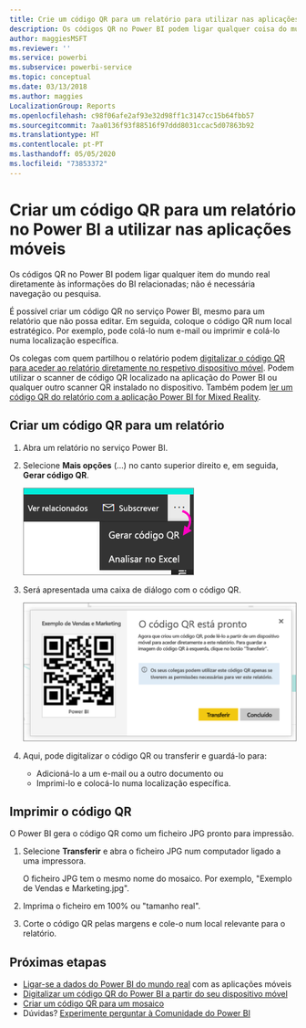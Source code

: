 ```yaml
---
title: Crie um código QR para um relatório para utilizar nas aplicações móveis do Power BI
description: Os códigos QR no Power BI podem ligar qualquer coisa do mundo real diretamente às informações do BI relacionadas nas aplicações móveis do Power BI; não é necessária pesquisa.
author: maggiesMSFT
ms.reviewer: ''
ms.service: powerbi
ms.subservice: powerbi-service
ms.topic: conceptual
ms.date: 03/13/2018
ms.author: maggies
LocalizationGroup: Reports
ms.openlocfilehash: c98f06afe2af93e32d98ff1c3147cc15b64fbb57
ms.sourcegitcommit: 7aa0136f93f88516f97ddd8031ccac5d07863b92
ms.translationtype: HT
ms.contentlocale: pt-PT
ms.lasthandoff: 05/05/2020
ms.locfileid: "73853372"
---
```

# <a name="create-a-qr-code-for-a-report-in-power-bi-to-use-in-the-mobile-apps"></a>Criar um código QR para um relatório no Power BI a utilizar nas aplicações móveis
Os códigos QR no Power BI podem ligar qualquer item do mundo real diretamente às informações do BI relacionadas; não é necessária navegação ou pesquisa.

É possível criar um código QR no serviço Power BI, mesmo para um relatório que não possa editar. Em seguida, coloque o código QR num local estratégico. Por exemplo, pode colá-lo num e-mail ou imprimir e colá-lo numa localização específica. 

Os colegas com quem partilhou o relatório podem [digitalizar o código QR para aceder ao relatório diretamente no respetivo dispositivo móvel](consumer/mobile/mobile-apps-qr-code.md). Podem utilizar o scanner de código QR localizado na aplicação do Power BI ou qualquer outro scanner QR instalado no dispositivo. Também podem [ler um código QR do relatório com a aplicação Power BI for Mixed Reality](consumer/mobile/mobile-mixed-reality-app.md#scan-a-report-qr-code-in-holographic-view).

## <a name="create-a-qr-code-for-a-report"></a>Criar um código QR para um relatório
1. Abra um relatório no serviço Power BI.
2. Selecione **Mais opções** (...) no canto superior direito e, em seguida, **Gerar código QR**. 
   
    ![](media/service-create-qr-code-for-report/power-bi-create-qr-code-report.png)
3. Será apresentada uma caixa de diálogo com o código QR. 
   
    ![](media/service-create-qr-code-for-report/powerbi_report_qrcode.png)
4. Aqui, pode digitalizar o código QR ou transferir e guardá-lo para: 
   
   * Adicioná-lo a um e-mail ou a outro documento ou 
   * Imprimi-lo e colocá-lo numa localização específica. 

## <a name="print-the-qr-code"></a>Imprimir o código QR
O Power BI gera o código QR como um ficheiro JPG pronto para impressão. 

1. Selecione **Transferir** e abra o ficheiro JPG num computador ligado a uma impressora.  
   
   O ficheiro JPG tem o mesmo nome do mosaico. Por exemplo, "Exemplo de Vendas e Marketing.jpg".
   
1. Imprima o ficheiro em 100% ou "tamanho real".  
2. Corte o código QR pelas margens e cole-o num local relevante para o relatório. 

## <a name="next-steps"></a>Próximas etapas
* [Ligar-se a dados do Power BI do mundo real](consumer/mobile/mobile-apps-data-in-real-world-context.md) com as aplicações móveis
* [Digitalizar um código QR do Power BI a partir do seu dispositivo móvel](consumer/mobile/mobile-apps-qr-code.md)
* [Criar um código QR para um mosaico](service-create-qr-code-for-tile.md)
* Dúvidas? [Experimente perguntar à Comunidade do Power BI](https://community.powerbi.com/)


